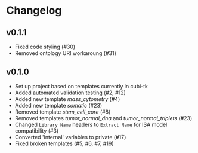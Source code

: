 # Changelog

## v0.1.1
- Fixed code styling (#30)
- Removed ontology URI workaroung (#31)

## v0.1.0

- Set up project based on templates currently in cubi-tk
- Added automated validation testing (#2, #12)
- Added new template *mass_cytometry* (#4)
- Added new template *somatic* (#23)
- Removed template *stem_cell_core* (#8)
- Removed templates *tumor_normal_dna* and *tumor_normal_triplets* (#23)
- Changed `Library Name` headers to `Extract Name` for ISA model compatibility (#3)
- Converted 'internal' variables to private (#17)
- Fixed broken templates (#5, #6, #7, #19)
